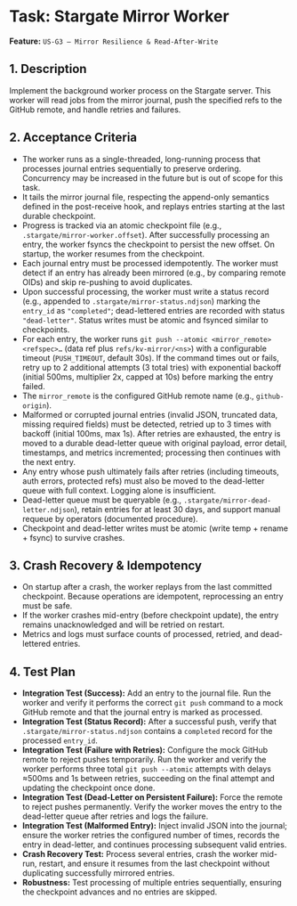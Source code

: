 # Task: Stargate Mirror Worker

**Feature:** `US-G3 — Mirror Resilience & Read-After-Write`

## 1. Description

Implement the background worker process on the Stargate server. This worker will read jobs from the mirror journal, push the specified refs to the GitHub remote, and handle retries and failures.

## 2. Acceptance Criteria

- The worker runs as a single-threaded, long-running process that processes journal entries sequentially to preserve ordering. Concurrency may be increased in the future but is out of scope for this task.
- It tails the mirror journal file, respecting the append-only semantics defined in the post-receive hook, and replays entries starting at the last durable checkpoint.
- Progress is tracked via an atomic checkpoint file (e.g., `.stargate/mirror-worker.offset`). After successfully processing an entry, the worker fsyncs the checkpoint to persist the new offset. On startup, the worker resumes from the checkpoint.
- Each journal entry must be processed idempotently. The worker must detect if an entry has already been mirrored (e.g., by comparing remote OIDs) and skip re-pushing to avoid duplicates.
- Upon successful processing, the worker must write a status record (e.g., appended to `.stargate/mirror-status.ndjson`) marking the `entry_id` as `"completed"`; dead-lettered entries are recorded with status `"dead-letter"`. Status writes must be atomic and fsynced similar to checkpoints.
- For each entry, the worker runs `git push --atomic <mirror_remote> <refspec>…` (data ref plus `refs/kv-mirror/<ns>`) with a configurable timeout (`PUSH_TIMEOUT`, default 30s). If the command times out or fails, retry up to 2 additional attempts (3 total tries) with exponential backoff (initial 500ms, multiplier 2x, capped at 10s) before marking the entry failed.
- The `mirror_remote` is the configured GitHub remote name (e.g., `github-origin`).
- Malformed or corrupted journal entries (invalid JSON, truncated data, missing required fields) must be detected, retried up to 3 times with backoff (initial 100ms, max 1s). After retries are exhausted, the entry is moved to a durable dead-letter queue with original payload, error detail, timestamps, and metrics incremented; processing then continues with the next entry.
- Any entry whose push ultimately fails after retries (including timeouts, auth errors, protected refs) must also be moved to the dead-letter queue with full context. Logging alone is insufficient.
- Dead-letter queue must be queryable (e.g., `.stargate/mirror-dead-letter.ndjson`), retain entries for at least 30 days, and support manual requeue by operators (documented procedure).
- Checkpoint and dead-letter writes must be atomic (write temp + rename + fsync) to survive crashes.

## 3. Crash Recovery & Idempotency

- On startup after a crash, the worker replays from the last committed checkpoint. Because operations are idempotent, reprocessing an entry must be safe.
- If the worker crashes mid-entry (before checkpoint update), the entry remains unacknowledged and will be retried on restart.
- Metrics and logs must surface counts of processed, retried, and dead-lettered entries.

## 4. Test Plan

- **Integration Test (Success):** Add an entry to the journal file. Run the worker and verify it performs the correct `git push` command to a mock GitHub remote and that the journal entry is marked as processed.
- **Integration Test (Status Record):** After a successful push, verify that `.stargate/mirror-status.ndjson` contains a `completed` record for the processed `entry_id`.
- **Integration Test (Failure with Retries):** Configure the mock GitHub remote to reject pushes temporarily. Run the worker and verify the worker performs three total `git push --atomic` attempts with delays ≈500ms and 1s between retries, succeeding on the final attempt and updating the checkpoint once done.
- **Integration Test (Dead-Letter on Persistent Failure):** Force the remote to reject pushes permanently. Verify the worker moves the entry to the dead-letter queue after retries and logs the failure.
- **Integration Test (Malformed Entry):** Inject invalid JSON into the journal; ensure the worker retries the configured number of times, records the entry in dead-letter, and continues processing subsequent valid entries.
- **Crash Recovery Test:** Process several entries, crash the worker mid-run, restart, and ensure it resumes from the last checkpoint without duplicating successfully mirrored entries.
- **Robustness:** Test processing of multiple entries sequentially, ensuring the checkpoint advances and no entries are skipped.
